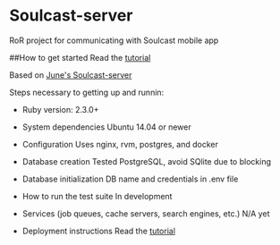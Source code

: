 # Soulcast-server
RoR project for communicating with Soulcast mobile app

##How to get started
Read the [tutorial](GETTINGSTARTED.md)

Based on [June's Soulcast-server](https://github.com/kimjune01/Soulcast-server)

Steps necessary to getting up and runnin:

* Ruby version:
2.3.0+

* System dependencies
Ubuntu 14.04 or newer

* Configuration
Uses nginx, rvm, postgres, and docker

* Database creation
Tested PostgreSQL, avoid SQlite due to blocking

* Database initialization
DB name and credentials in .env file

* How to run the test suite
In development

* Services (job queues, cache servers, search engines, etc.)
N/A yet

* Deployment instructions
Read the [tutorial](GETTINGSTARTED.md)
